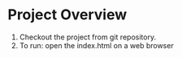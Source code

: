# Project Overview

1. Checkout the project from git repository.
1. To run: open the index.html on a web browser